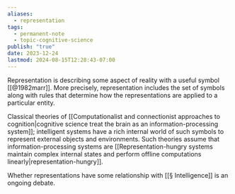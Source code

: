 ```yaml
---
aliases:
  - representation
tags:
  - permanent-note
  - topic-cognitive-science
publish: "true"
date: 2023-12-24
lastmod: 2024-08-15T12:28:43-07:00
---
```

Representation is describing some aspect of reality with a useful symbol [[@1982marr]]. More precisely, representation includes the set of symbols along with rules that determine how the representations are applied to a particular entity.

Classical theories of [[Computationalist and connectionist approaches to cognition|cognitive science treat the brain as an information-processing system]]; intelligent systems have a rich internal world of such symbols to represent external objects and environments. Such theories assume that information-processing systems are [[Representation-hungry systems maintain complex internal states and perform offline computations linearly|representation-hungry]].

Whether representations have some relationship with [[§ Intelligence]] is an ongoing debate.